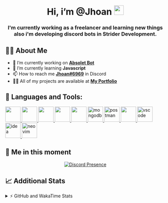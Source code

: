 <h1 align="center">Hi, i’m @Jhoan <img src="https://i.imgur.com/ILVRpZm.gif" width="30px"></h1>
<h3 align="center">I'm currently working as a freelancer and learning new things also i'm developing discord bots in Strider Development.</h3>

## 🙋‍♂️ About Me

- 🔭 I’m currently working on **[Absolet Bot](https://strider.cloud)**
- 🌱 I’m currently learning **Javascript**
- 📫 How to reach me **[Jhoan#6969](https://jhoan.monster/)** in Discord
- 👨‍💻 All of my projects are available at **[My Portfolio](https://jhoan.monster)**

## 🚀 Languages and Tools:
<p align="left"> 
    <a href="https://developer.mozilla.org/en-US/docs/Web/JavaScript" target="_blank"> <img src="https://img.icons8.com/color/48/000000/javascript.png" width="48" height="48"/> </a> 
    <a href="https://www.w3.org/html/" target="_blank"> <img src="https://img.icons8.com/color/48/000000/html-5.png" width="48" height="48"/> </a> 
    <a href="https://www.w3schools.com/css/" target="_blank"> <img src="https://img.icons8.com/color/48/000000/css3.png" width="48" height="48"/> </a> 
    <a href="https://getbootstrap.com" target="_blank"> <img src="https://img.icons8.com/color/48/000000/bootstrap.png" width="48" height="48"/> </a> 
    <a href="https://nodejs.org" target="_blank"> <img src="https://i.imgur.com/XX8lvL7.png" width="48" height="48"/> </a> 
    <a href="https://www.mongodb.com/" target="_blank"> <img src="https://i.imgur.com/nRtS3AN.png" alt="mongodb" width="48" height="48"/> </a> 
    <a href="https://postman.com" target="_blank"> <img src="https://www.vectorlogo.zone/logos/getpostman/getpostman-icon.svg" alt="postman" width="48" height="48"/> </a>   
    <a href="https://git-scm.com/" target="_blank"> <img src="https://img.icons8.com/color/48/000000/git.png" width="48" height="48"/> </a> 
    <a href="https://code.visualstudio.com" target="_blank" > <img src="https://upload.wikimedia.org/wikipedia/commons/thumb/9/9a/Visual_Studio_Code_1.35_icon.svg/2048px-Visual_Studio_Code_1.35_icon.svg.png" alt="vscode" width="48" height="48"> </a>
    <a href="https://www.jetbrains.com/es-es/idea/" target="_blank" > <img src="https://resources.jetbrains.com/storage/products/intellij-idea/img/meta/intellij-idea_logo_300x300.png" alt="idea" width="48" height="48"> </a>
    <a href="https://neovim.io" target="_blank"> <img src="https://icons.iconarchive.com/icons/papirus-team/papirus-apps/512/nvim-icon.png" alt="neovim" width="48" height="48"/> </a>
</p>
  
## 👤 Me in this moment
<p align="center">
    <a href="https://discord.com/users/852617426591154177" target="_blank" rel="nofollow">
        <img src="https://lanyard-profile-readme.vercel.app/api/852617426591154177?idleMessage=Probably%20coding%20Absolet..." alt="Discord Presence" align="center">
    </a>
</p>

## 📈 Additional Stats
<details>
    <summary>⚡ GitHub and WakaTime Stats</summary>
    <br/>

<!--START_SECTION:waka-->
![Code Time](http://img.shields.io/badge/Code%20Time-61%20hrs%206%20mins-blue)

**🐱 My GitHub Data** 

> 🏆 334 Contributions in the Year 2022
 > 
> 📦 18.8 kB Used in GitHub's Storage 
 > 
> 💼 Opted to Hire
 > 
> 📜 4 Public Repositories 
 > 
> 🔑 11 Private Repositories  
 > 
**I'm an Early 🐤** 

```text
🌞 Morning    29 commits     ██░░░░░░░░░░░░░░░░░░░░░░░   8.36% 
🌆 Daytime    145 commits    ██████████░░░░░░░░░░░░░░░   41.79% 
🌃 Evening    141 commits    ██████████░░░░░░░░░░░░░░░   40.63% 
🌙 Night      32 commits     ██░░░░░░░░░░░░░░░░░░░░░░░   9.22%

```
📅 **I'm Most Productive on Saturday** 

```text
Monday       59 commits     ████░░░░░░░░░░░░░░░░░░░░░   17.0% 
Tuesday      25 commits     █░░░░░░░░░░░░░░░░░░░░░░░░   7.2% 
Wednesday    68 commits     █████░░░░░░░░░░░░░░░░░░░░   19.6% 
Thursday     11 commits     ░░░░░░░░░░░░░░░░░░░░░░░░░   3.17% 
Friday       18 commits     █░░░░░░░░░░░░░░░░░░░░░░░░   5.19% 
Saturday     106 commits    ███████░░░░░░░░░░░░░░░░░░   30.55% 
Sunday       60 commits     ████░░░░░░░░░░░░░░░░░░░░░   17.29%

```


📊 **This Week I Spent My Time On** 

```text
⌚︎ Time Zone: America/Bogota

💬 Programming Languages: 
JavaScript               22 hrs 2 mins       ███████████████████████░░   91.98% 
Python                   34 mins             ░░░░░░░░░░░░░░░░░░░░░░░░░   2.37% 
EJS                      32 mins             ░░░░░░░░░░░░░░░░░░░░░░░░░   2.28% 
JSON                     24 mins             ░░░░░░░░░░░░░░░░░░░░░░░░░   1.68% 
YAML                     14 mins             ░░░░░░░░░░░░░░░░░░░░░░░░░   1.01%

🔥 Editors: 
VS Code                  23 hrs 58 mins      █████████████████████████   100.0%

🐱‍💻 Projects: 
Moon Bot                 20 hrs 13 mins      █████████████████████░░░░   84.37% 
Absolet Bot              2 hrs 4 mins        ██░░░░░░░░░░░░░░░░░░░░░░░   8.63% 
Nasgar Bot               59 mins             █░░░░░░░░░░░░░░░░░░░░░░░░   4.14% 
cisco                    22 mins             ░░░░░░░░░░░░░░░░░░░░░░░░░   1.55% 
TuxClicker               12 mins             ░░░░░░░░░░░░░░░░░░░░░░░░░   0.9%

💻 Operating System: 
Linux                    23 hrs 58 mins      █████████████████████████   100.0%

```

**I Mostly Code in JavaScript** 

```text
JavaScript               8 repos             ████████████████░░░░░░░░░   66.67% 
Java                     2 repos             ████░░░░░░░░░░░░░░░░░░░░░   16.67% 
SCSS                     1 repo              ██░░░░░░░░░░░░░░░░░░░░░░░   8.33% 
TypeScript               1 repo              ██░░░░░░░░░░░░░░░░░░░░░░░   8.33%

```



 Last Updated on 05/05/2022 16:18:59 UTC
<!--END_SECTION:waka-->
</details>
